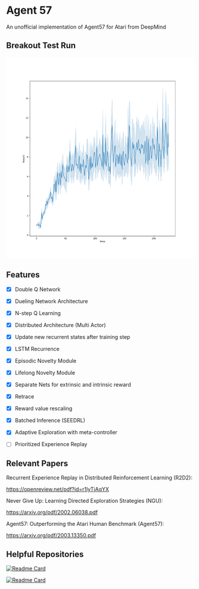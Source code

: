 # Agent 57
An unofficial implementation of Agent57 for Atari from DeepMind

## Breakout Test Run

<img src="https://github.com/YHL04/agent57/blob/main/results/breakout_test_run.png" alt="drawing" width="600"/>

## Features

- [X] Double Q Network
- [X] Dueling Network Architecture
- [X] N-step Q Learning
- [X] Distributed Architecture (Multi Actor)
- [X] Update new recurrent states after training step
- [X] LSTM Recurrence
- [X] Episodic Novelty Module  
- [X] Lifelong Novelty Module
- [X] Separate Nets for extrinsic and intrinsic reward
- [X] Retrace
- [X] Reward value rescaling
- [X] Batched Inference (SEEDRL)
- [X] Adaptive Exploration with meta-controller

- [ ] Prioritized Experience Replay


## Relevant Papers

Recurrent Experience Replay in Distributed Reinforcement Learning (R2D2): 


https://openreview.net/pdf?id=r1lyTjAqYX


Never Give Up: Learning Directed Exploration Strategies (NGU): 


https://arxiv.org/pdf/2002.06038.pdf


Agent57: Outperforming the Atari Human Benchmark (Agent57): 


https://arxiv.org/pdf/2003.13350.pdf


## Helpful Repositories

 [![Readme Card](https://github-readme-stats.vercel.app/api/pin/?username=michaelnny&repo=deep_rl_zoo)](https://github.com/michaelnny/deep_rl_zoo)
 
 [![Readme Card](https://github-readme-stats.vercel.app/api/pin/?username=deepmind&repo=trfl)](https://github.com/deepmind/trfl)

